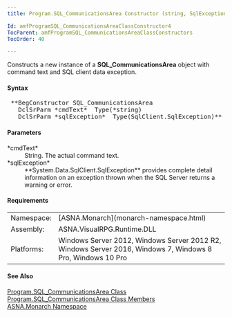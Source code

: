 ```yaml
---
title: Program.SQL_CommunicationsArea Constructor (string, SqlException)

Id: amfProgramSQL_CommunicationsAreaClassConstructor4
TocParent: amfProgramSQL_CommunicationsAreaClassConstructors
TocOrder: 40

---
```


Constructs a new instance of a **SQL_CommunicationsArea** object with command text and SQL client data exception.

#### Syntax
<pre class="syntax"> **BegConstructor SQL_CommunicationsArea
   DclSrParm *cmdText*  Type(*string)
   DclSrParm *sqlException*  Type(SqlClient.SqlException)**       </pre>

#### Parameters
<dl>
        <dt>
 *cmdText* 
        </dt>
        <dd>String. The actual command text.</dd>
        <dt>
 *sqlException* 
        </dt>
        <dd>
 **System.Data.SqlClient.SqlException**  provides complete
        detail information on an exception thrown
        when the SQL Server returns a warning or error.</dd>
</dl>

#### Requirements
<table class="dttable" cellspacing="0" cellpadding="4" width="60%">
           <colgroup>
            <col width="15%" style="font-weight:bold" />
            <col width="85%" />
          </colgroup>
          <tr>
            <td>Namespace:</td>
            <td>[ASNA.Monarch](monarch-namespace.html)</td>
          </tr>
          <tr>
            <td>Assembly:</td>
            <td>ASNA.VisualRPG.Runtime.DLL</td>
          </tr>
         <tr>
            <td>Platforms:</td>
            <td> Windows Server 2012, Windows Server 2012 R2, Windows Server 2016, Windows 7, Windows 8 Pro, Windows 10 Pro</td>
         </tr>
</table>

<!-- end -->

#### See Also
[ Program.SQL_CommunicationsArea Class](program-sql-communications-area-class.html) <br /> [ Program.SQL_CommunicationsArea Class Members](program-sql-communications-area-class-members.html) <br /> [ASNA.Monarch Namespace](monarch-namespace.html) 
